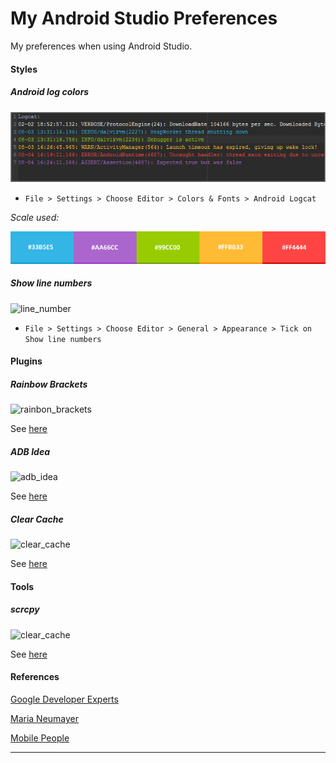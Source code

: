 # My Android Studio Preferences

My preferences when using Android Studio.


#### Styles

##### Android log colors


<img src="https://raw.githubusercontent.com/vilmarbfilho/Tips-Android-Studio/master/logcat.png" alt="logcat" />

- `File > Settings > Choose Editor > Colors & Fonts > Android Logcat`

*Scale used:*

<img src="https://raw.githubusercontent.com/vilmarbfilho/Tips-Android-Studio/master/scale_color.png" alt="scale" />


##### Show line numbers


<img src="https://cdn-images-1.medium.com/max/800/1*SPjHi3YfjJrfZ-K47ZKeBA.png" alt="line_number" />

- `File > Settings > Choose Editor > General > Appearance > Tick on Show line numbers`

#### Plugins

##### Rainbow Brackets

<img src="https://plugins.jetbrains.com/files/10080/screenshot_17373.png" alt="rainbon_brackets" />

See [here](https://plugins.jetbrains.com/plugin/10080-rainbow-brackets)

##### ADB Idea

<img src="https://plugins.jetbrains.com/files/7380/screenshot_18192.png" alt="adb_idea" />

See [here](https://plugins.jetbrains.com/plugin/7380-adb-idea)

##### Clear Cache

<img src="https://plugins.jetbrains.com/files/12173/screenshot_19277.png" alt="clear_cache" />

See [here](https://plugins.jetbrains.com/plugin/12173-clear-cache)

#### Tools

##### scrcpy

<img src="https://raw.githubusercontent.com/Genymobile/scrcpy/master/assets/screenshot-debian-600.jpg" alt="clear_cache" />

See [here](https://github.com/Genymobile/scrcpy)

#### References

[Google Developer Experts](https://medium.com/google-developer-experts/configuring-android-studio-4aa4f54f1153#.4r9397ayz)

[Maria Neumayer](https://medium.com/a-problem-like-maria/bringing-more-colour-to-android-studio-18bb45017106)

[Mobile People](https://medium.com/mobilepeople/android-developer-android-studio-plugins-and-tools-ad686cb3c0df)

-------------